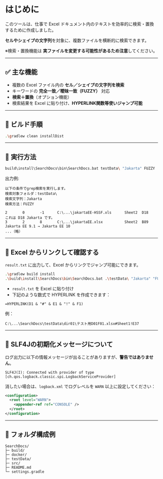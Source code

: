 # はじめに

このツールは、仕事で Excel ドキュメント内のテキストを効率的に検索・置換するために作成しました。  

**セルやシェイプの文字列**を対象に、複数ファイルを横断的に検索できます。

※検索・置換機能は **実ファイルを変更する可能性があるため注意**してください。

---

## ✅ 主な機能

- 複数の Excel ファイル内の **セル／シェイプの文字列を検索**
- キーワードの **完全一致／曖昧一致（FUZZY）** 対応
- **検索＋置換**（オプション機能）
- 検索結果を Excel に貼り付け、**HYPERLINK関数等使いジャンプ可能**

---

## 🔧 ビルド手順

```bash
.\gradlew clean installDist
````

---

## 🚀 実行方法

```bash
build\install\SearchDocs\bin\SearchDocs.bat testData\ "Jakarta" FUZZY
```

出力例:

```
以下の条件でgrep検索を実行します。
検索対象フォルダ：testData\
検索文字列：Jakarta
検索方法：FUZZY

2       0       -1      C:\...\jakartaEE-HSSF.xls      Sheet2  D18     これは D18 Jakarta です。
3       2       8       C:\...\jakartaEE.xlsx          Sheet2  B89     Jakarta EE 9.1 → Jakarta EE 10
...（略）
```

---

## 🧪 Excel からリンクして確認する

`result.txt` に出力して、Excel からリンクでジャンプ可能にできます。

```bash
.\gradlew build install
.\build\install\SearchDocs\bin\SearchDocs.bat .\testData\ "Jakarta" "FUZZY" > result.txt
```

* `result.txt` を Excel に貼り付け
* 下記のような数式で HYPERLINK を作成できます：

```excel
=HYPERLINK(D1 & "#" & E1 & "!" & F1)
```

例：

```
C:\...\SearchDocs\testData\dir01\テスト用D01F01.xlsx#Sheet1!E37
```

---

## 🐞 SLF4Jの初期化メッセージについて

ログ出力に以下の情報メッセージが出ることがありますが、**警告ではありません**。

```
SLF4J(I): Connected with provider of type [ch.qos.logback.classic.spi.LogbackServiceProvider]
```

消したい場合は、`logback.xml` でログレベルを `WARN` 以上に設定してください：

```xml
<configuration>
  <root level="WARN">
    <appender-ref ref="CONSOLE" />
  </root>
</configuration>
```

---

## 📁 フォルダ構成例

```
SearchDocs/
├─ build/
├─ docker/
├─ testData/
├─ src/
├─ README.md
└─ settings.gradle
```
